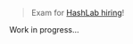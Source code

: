 > Exam for [HashLab hiring](https://github.com/hashlab/hiring/blob/master/portuguese/back-challenge.md)!

Work in progress...